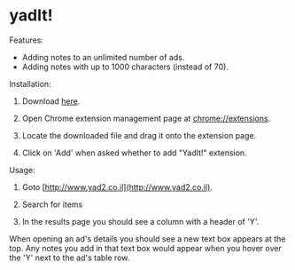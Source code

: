 # yadIt!
Features:

* Adding notes to an unlimited number of ads.
* Adding notes with up to 1000 characters (instead of 70).

Installation:

1. Download [here](yadit.crx?raw=true).

2. Open Chrome extension management page at [chrome://extensions](chrome://extensions/).

3. Locate the downloaded file and drag it onto the extension page.

4. Click on 'Add' when asked whether to add "YadIt!" extension.

Usage:

1. Goto [http://www.yad2.co.il](http://www.yad2.co.il).

2. Search for items

3. In the results page you should see a column with a header of 'Y'.


When opening an ad's details you should see a new text box appears at the top.
Any notes you add in that text box would appear when you hover over the 'Y' next to the ad's table row.
